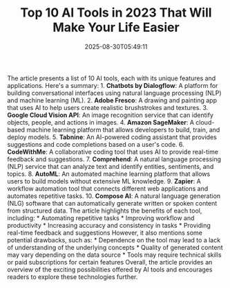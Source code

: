 ﻿---
title: "Top 10 AI Tools in 2023 That Will Make Your Life Easier"
date: "2025-08-30T05:49:11"
category: "Markets"
summary: ""
slug: "top 10 ai tools in 2023 that will make your life easier"
source_urls:
  - "https://techncruncher.blogspot.com/2023/01/top-10-ai-tools-in-2023-that-will-make.html"
seo:
  title: "Top 10 AI Tools in 2023 That Will Make Your Life Easier | Hash n Hedge"
  description: ""
  keywords: ["news", "markets", "brief"]
---
The article presents a list of 10 AI tools, each with its unique features and applications. Here's a summary:  1. **Chatbots by Dialogflow**: A platform for building conversational interfaces using natural language processing (NLP) and machine learning (ML). 2. **Adobe Fresco**: A drawing and painting app that uses AI to help users create realistic brushstrokes and textures. 3. **Google Cloud Vision API**: An image recognition service that can identify objects, people, and actions in images. 4. **Amazon SageMaker**: A cloud-based machine learning platform that allows developers to build, train, and deploy models. 5. **Tabnine**: An AI-powered coding assistant that provides suggestions and code completions based on a user's code. 6. **CodeWithMe**: A collaborative coding tool that uses AI to provide real-time feedback and suggestions. 7. **Comprehend**: A natural language processing (NLP) service that can analyze text and identify entities, sentiments, and topics. 8. **AutoML**: An automated machine learning platform that allows users to build models without extensive ML knowledge. 9. **Zapier**: A workflow automation tool that connects different web applications and automates repetitive tasks. 10. **Compose AI**: A natural language generation (NLG) software that can automatically generate written or spoken content from structured data.  The article highlights the benefits of each tool, including:  * Automating repetitive tasks * Improving workflow and productivity * Increasing accuracy and consistency in tasks * Providing real-time feedback and suggestions  However, it also mentions some potential drawbacks, such as:  * Dependence on the tool may lead to a lack of understanding of the underlying concepts * Quality of generated content may vary depending on the data source * Tools may require technical skills or paid subscriptions for certain features  Overall, the article provides an overview of the exciting possibilities offered by AI tools and encourages readers to explore these technologies further. 
